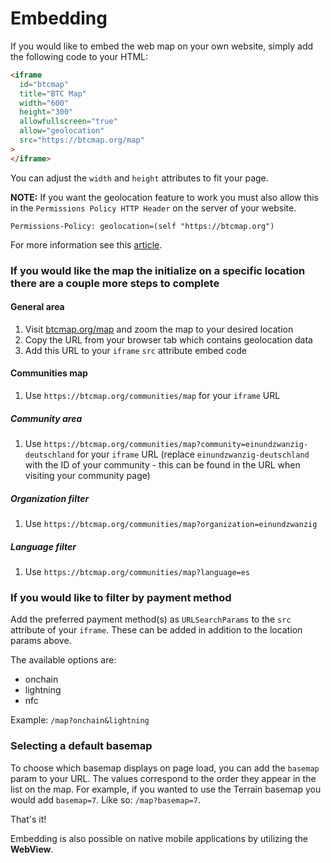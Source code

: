 # Embedding

If you would like to embed the web map on your own website, simply add the following code to your HTML:

```html
<iframe
  id="btcmap"
  title="BTC Map"
  width="600"
  height="300"
  allowfullscreen="true"
  allow="geolocation"
  src="https://btcmap.org/map"
>
</iframe>
```

You can adjust the `width` and `height` attributes to fit your page.

**NOTE:** If you want the geolocation feature to work you must also allow this in the `Permissions Policy HTTP Header` on the server of your website.

```
Permissions-Policy: geolocation=(self "https://btcmap.org")
```

For more information see this [article](https://developer.chrome.com/docs/privacy-sandbox/permissions-policy/).

### If you would like the map the initialize on a specific location there are a couple more steps to complete

#### General area

1. Visit [btcmap.org/map](https://btcmap.org/map) and zoom the map to your desired location
2. Copy the URL from your browser tab which contains geolocation data
3. Add this URL to your `iframe` `src` attribute embed code

#### Communities map

1. Use `https://btcmap.org/communities/map` for your `iframe` URL

##### Community area

1. Use `https://btcmap.org/communities/map?community=einundzwanzig-deutschland` for your `iframe` URL (replace `einundzwanzig-deutschland` with the ID of your community - this can be found in the URL when visiting your community page)

##### Organization filter

1. Use `https://btcmap.org/communities/map?organization=einundzwanzig`

##### Language filter

1. Use `https://btcmap.org/communities/map?language=es`

### If you would like to filter by payment method

Add the preferred payment method(s) as `URLSearchParams` to the `src` attribute of your `iframe`. These can be added in addition to the location params above.

The available options are:

- onchain
- lightning
- nfc

Example: `/map?onchain&lightning`

### Selecting a default basemap

To choose which basemap displays on page load, you can add the `basemap` param to your URL. The values correspond to the order they appear in the list on the map. For example, if you wanted to use the Terrain basemap you would add `basemap=7`. Like so: `/map?basemap=7`.

That's it!

Embedding is also possible on native mobile applications by utilizing the **WebView**.
